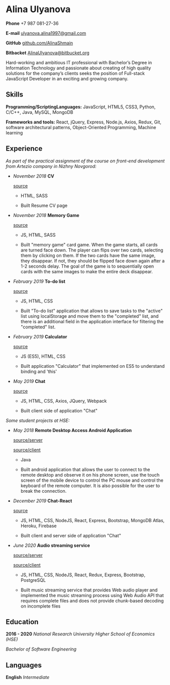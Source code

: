 # **Alina Ulyanova**
**Phone** +7 987 081-27-36

**E-mail** ulyanova.alina1997@gmail.com

**GitHub** [github.com/AlinaShmain](https://github.com/AlinaShmain)

**Bitbacket** [AlinaUlyanova@bitbucket.org](https://bitbucket.org/AlinaUlyanova/)

Hard-working and ambitious IT professional with Bachelor’s Degree in Information Technology and passionate about creating of high quality solutions for the company’s clients seeks the position of Full-stack JavaScript Developer in an exciting and growing company. 

## Skills
**Programming/ScriptingLanguages:** JavaScript, HTML5, CSS3, Python, C/C++, Java, MySQL, MongoDB

**Frameworks and tools:** React, jQuery, Express, Node.js, Axios, Redux, Git, software architectural patterns, Object-Oriented Programming, Machine learning

## Experience

*As part of the practical assignment of the course on front-end development from Artezio company in Nizhny Novgorod:*

  * *November 2018* **CV** 

    [source](https://bitbucket.org/AlinaUlyanova/cv/src/master/)

    * HTML, SASS

    * Built Resume CV page

  * *November 2018* **Memory Game**

    [source](https://bitbucket.org/AlinaUlyanova/memorygame/src/master/)

    * JS, HTML, SASS

    * Built "memory game" card game. When the game starts, all cards are turned face down. The player can flips over two cards, selecting them by clicking on them. If the two cards have the same image, they disappear. If not, they should be flipped face down again after a 1-2 seconds delay. The goal of the game is to sequentially open cards with the same images to make the entire deck disappear.

  * *February 2019* **To-do list**

    [source](https://bitbucket.org/AlinaUlyanova/todo_app/src/master/)

    * JS, HTML, CSS

    * Built "To-do list" application that allows to save tasks to the "active" list using localStorage and move them to the "completed" list, and there is an additional field in the application interface for filtering the "completed" list.

  * *February 2019* **Calculator**

    [source](https://bitbucket.org/AlinaUlyanova/calculator/src/master/)

    * JS (ES5), HTML, CSS

    * Built application "Calculator" that implemented on ES5 to understand binding and 'this' 

  * *May 2019* **Chat**

    [source](https://github.com/AlinaShmain/Chat)

    * JS, HTML, CSS, Axios, JQuery, Webpack

    * Built client side of application "Chat"
    
*Some student projects at HSE:*
    
  * *May 2018* **Remote Desktop Access Android Application**

    [source/server](https://github.com/AlinaShmain/RemDeskAccServer)

    [source/client](https://github.com/AlinaShmain/RemDeskAccClient)

    * Java

    * Built android application that allows the user to connect to the remote desktop and observe it on his phone screen, use the touch screen of the mobile device to control the PC mouse and control the keyboard of the remote computer. It is also possible for the user to break the connection.

  * *December 2019* **Chat-React**

    [source](https://github.com/AlinaShmain/Chat-React)

    * JS, HTML, CSS, NodeJS, React, Express, Bootstrap, MongoDB Atlas, Heroku, Firebase

    * Built client and server side of application "Chat"

  * *June 2020* **Audio streaming service**

    [source/server](https://github.com/AlinaShmain/audio-stream-server)

    [source/client](https://github.com/AlinaShmain/audio-stream-client)

    * JS, HTML, CSS, NodeJS, React, Redux, Express, Bootstrap, PostgreSQL

    * Built music streaming service that provides Web audio player and implemented the music streaming process using Web Audio API that requires complete files and does not provide chunk-based decoding on incomplete files

## Education

**2016 - 2020** *National Research University Higher School of Economics (HSE)*

*Bachelor of Software Engineering*

## Languages

**English** *Intermediate*
